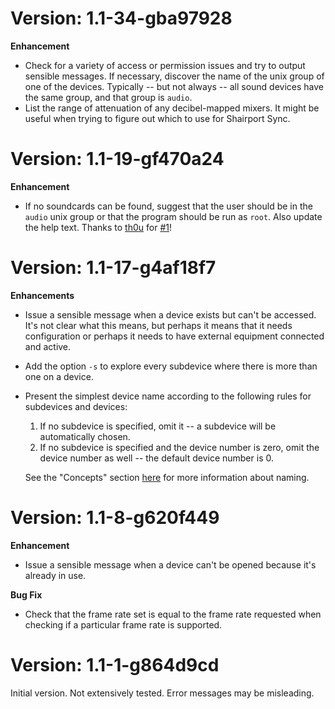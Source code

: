 Version: 1.1-34-gba97928
====
**Enhancement**
* Check for a variety of access or permission issues and try to output sensible messages. If necessary, discover the name of the unix group of one of the devices. Typically -- but not always -- all sound devices have the same group, and that group is `audio`.
* List the range of attenuation of any decibel-mapped mixers. It might be useful when trying to figure out which to use for Shairport Sync.

Version: 1.1-19-gf470a24
====
**Enhancement**
* If no soundcards can be found, suggest that the user should be in the `audio` unix group or that the program should be run as `root`.
Also update the help text. Thanks to [th0u](https://github.com/th0u) for [#1](https://github.com/mikebrady/sps-alsa-explore/issues/1)!

Version: 1.1-17-g4af18f7
====
**Enhancements**
* Issue a sensible message when a device exists but can't be accessed. It's not clear what this means, but perhaps it means that it needs configuration or perhaps it needs to have external equipment connected and active.
* Add the option `-s` to explore every subdevice where there is more than one on a device.
* Present the simplest device name according to the following rules for subdevices and devices:

  1. If no subdevice is specified, omit it -- a subdevice will be automatically chosen.
  2. If no subdevice is specified and the device number is zero, omit the device number as well -- the default device number is 0.

   See the "Concepts" section [here](https://en.wikipedia.org/wiki/Advanced_Linux_Sound_Architecture) for more information about naming.

Version: 1.1-8-g620f449
====
**Enhancement**
* Issue a sensible message when a device can't be opened because it's already in use.

**Bug Fix**
* Check that the frame rate set is equal to the frame rate requested when checking if a particular frame rate is supported.

Version: 1.1-1-g864d9cd
====
Initial version. Not extensively tested. Error messages may be misleading.
